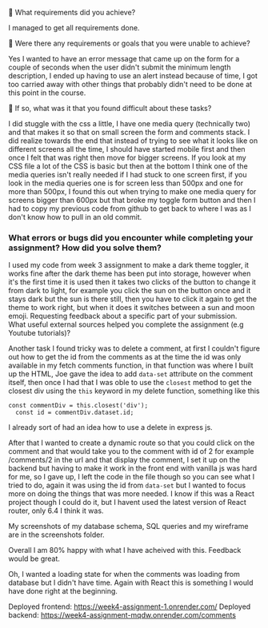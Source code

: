 🎯 What requirements did you achieve?

I managed to get all requirements done.

🎯 Were there any requirements or goals that you were unable to achieve?

Yes I wanted to have an error message that came up on the form for a couple of seconds when the user didn't submit the minimum length description, I ended up having to use an alert instead because of time, I got too carried away with other things that probably didn't need to be done at this point in the course.

🎯 If so, what was it that you found difficult about these tasks?

I did stuggle with the css a little, I have one media query (technically two) and that makes it so that on small screen the form and comments stack. I did realize towards the end that instead of trying to see what it looks like on different screens all the time, I should have started mobile first and then once I felt that was right then move for bigger screens. If you look at my CSS file a lot of the CSS is basic but then at the bottom I think one of the media queries isn't really needed if I had stuck to one screen first, if you look in the media queries one is for screen less than 500px and one for more than 500px, I found this out when trying to make one media query for screens bigger than 600px but that broke my toggle form button and then I had to copy my previous code from github to get back to where I was as I don't know how to pull in an old commit.

### What errors or bugs did you encounter while completing your assignment? How did you solve them?

I used my code from week 3 assignment to make a dark theme toggler, it works fine after the dark theme has been put into storage, however when it's the first time it is used then it takes two clicks of the button to change it from dark to light, for example you click the sun on the button once and it stays dark but the sun is there still, then you have to click it again to get the theme to work right, but when it does it switches between a sun and moon emoji.
Requesting feedback about a specific part of your submission.  
What useful external sources helped you complete the assignment (e.g Youtube tutorials)?

Another task I found tricky was to delete a comment, at first I couldn't figure out how to get the id from the comments as at the time the id was only available in my fetch comments function, in that function was where I built up the HTML, Joe gave the idea to add `data-set` attribute on the comment itself, then once I had that I was oble to use the `closest` method to get the closest div using the `this` keyword in my delete function, something like this

```
const commentDiv = this.closest('div');
  const id = commentDiv.dataset.id;
```

I already sort of had an idea how to use a delete in express js.

After that I wanted to create a dynamic route so that you could click on the comment and that would take you to the comment with id of 2 for example /comments/2 in the url and that display the comment, I set it up on the backend but having to make it work in the front end with vanilla js was hard for me, so I gave up, I left the code in the file though so you can see what I tried to do, again it was using the id from `data-set` but I wanted to focus more on doing the things that was more needed. I know if this was a React project though I could do it, but I havent used the latest version of React router, only 6.4 I think it was.

My screenshots of my database schema, SQL queries and my wireframe are in the screenshots folder.

Overall I am 80% happy with what I have acheived with this. Feedback would be great.

Oh, I wanted a loading state for when the comments was loading from database but I didn't have time. Again with React this is something I would have done right at the beginning.

Deployed frontend: https://week4-assignment-1.onrender.com/
Deployed backend: https://week4-assignment-mqdw.onrender.com/comments
